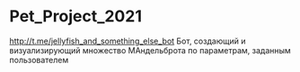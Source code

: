 ﻿# Pet_Project_2021
http://t.me/jellyfish_and_something_else_bot
Бот, создающий и визуализирующий множество МАндельброта по параметрам, заданным пользователем
